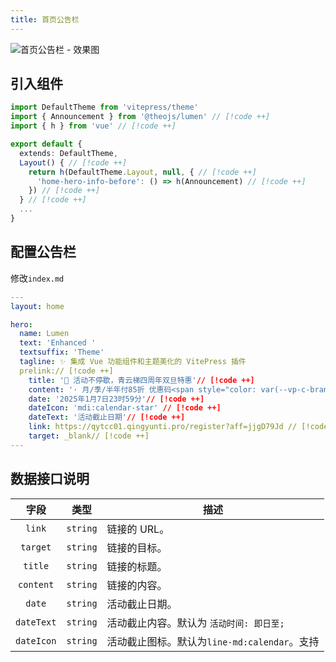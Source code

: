 ```yaml
---
title: 首页公告栏
---
```


![首页公告栏 - 效果图](https://i.theojs.cn/docs/202411071152313.png)

## 引入组件

```ts [.vitepress/theme/index.ts]
import DefaultTheme from 'vitepress/theme'
import { Announcement } from '@theojs/lumen' // [!code ++]
import { h } from 'vue' // [!code ++]

export default {
  extends: DefaultTheme,
  Layout() { // [!code ++]
    return h(DefaultTheme.Layout, null, { // [!code ++]
      'home-hero-info-before': () => h(Announcement) // [!code ++]
    }) // [!code ++]
  } // [!code ++]
  ...
}
```

## 配置公告栏

修改`index.md`

```yaml [.vitepress/index.md]
---
layout: home

hero:
  name: Lumen
  text: 'Enhanced '
  textsuffix: 'Theme'
  tagline: ✨ 集成 Vue 功能组件和主题美化的 VitePress 插件
  prelink:// [!code ++]
    title: '🎉 活动不停歇，青云梯四周年双旦特惠'// [!code ++]
    content: '· 月/季/半年付85折 优惠码<span style="color: var(--vp-c-brand-3); font-weight: bold;"> qyt85 </span></br>· 年付以及年付以上8折 优惠码<span style="color: var(--vp-c-brand-3); font-weight: bold;"> qyt80</span></br>· 年付8折/2年付7折/3年付6折 配合优惠码折上折，最高可达<span style="color: var(--vp-c-brand-3); font-weight: bold;"> 48 </span>折'// [!code ++]
    date: '2025年1月7日23时59分'// [!code ++]
    dateIcon: 'mdi:calendar-star' // [!code ++]
    dateText: '活动截止日期'// [!code ++]
    link: https://qytcc01.qingyunti.pro/register?aff=jjgD79Jd // [!code ++]
    target: _blank// [!code ++]
---
```

## 数据接口说明

|    字段    |   类型   | 描述                                                                                                                                                                                                                                                     |
| :--------: | :------: | -------------------------------------------------------------------------------------------------------------------------------------------------------------------------------------------------------------------------------------------------------- |
|   `link`   | `string` | 链接的 URL。                                                                                                                                                                                                                                             |
|  `target`  | `string` | <Badge type="tip" text="可选" /> 链接的目标。                                                                                                                                                                                                            |
|  `title`   | `string` | 链接的标题。                                                                                                                                                                                                                                             |
| `content`  | `string` | <Badge type="tip" text="可选" /> 链接的内容。                                                                                                                                                                                                            |
|   `date`   | `string` | <Badge type="tip" text="可选" /> 活动截止日期。                                                                                                                                                                                                          |
| `dateText` | `string` | <Badge type="tip" text="可选" /> 活动截止内容。默认为 `活动时间: 即日至;`                                                                                                                                                                                |
| `dateIcon` | `string` | <Badge type="tip" text="可选" /> 活动截止图标。默认为`line-md:calendar`<iconify-icon icon="line-md:calendar" ></iconify-icon>。支持 <Pill name="iconify 图标" link="https://icon-sets.iconify.design/" icon="line-md:iconify2-static" color="#1769AA" /> |
